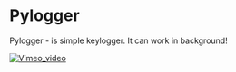 # Pylogger
Pylogger - is simple keylogger. It can work in background!

[![Vimeo_video](https://i.vimeocdn.com/video/769998293.webp)](https://vimeo.com/326076491)
